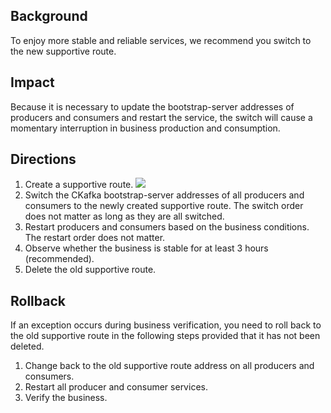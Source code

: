 

## Background

To enjoy more stable and reliable services, we recommend you switch to the new supportive route.


## Impact

Because it is necessary to update the bootstrap-server addresses of producers and consumers and restart the service, the switch will cause a momentary interruption in business production and consumption.

## Directions

1. Create a supportive route.
   ![](https://qcloudimg.tencent-cloud.cn/raw/a9ae889fa4deda39ebbd6392558758b6.png)
2. Switch the CKafka bootstrap-server addresses of all producers and consumers to the newly created supportive route. The switch order does not matter as long as they are all switched.
3. Restart producers and consumers based on the business conditions. The restart order does not matter.
4. Observe whether the business is stable for at least 3 hours (recommended).
5. Delete the old supportive route.

## Rollback

If an exception occurs during business verification, you need to roll back to the old supportive route in the following steps provided that it has not been deleted.

1. Change back to the old supportive route address on all producers and consumers.
2. Restart all producer and consumer services.
3. Verify the business.
